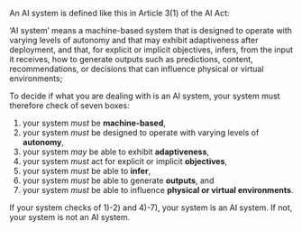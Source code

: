 An AI system is defined like this in Article 3(1) of the AI Act:

‘AI system’ means a machine-based system that is designed to operate with varying levels of autonomy and that may exhibit adaptiveness after deployment, and that, for explicit or implicit objectives, infers, from the input it receives, how to generate outputs such as predictions, content, recommendations, or decisions that can influence physical or virtual environments;

To decide if what you are dealing with is an AI system, your system must therefore check of seven boxes: 

1) your system *must* be **machine-based**, 
2) your system *must* be designed to operate with varying levels of **autonomy**,
3) your system *may* be able to exhibit **adaptiveness**,
4) your system *must* act for explicit or implicit **objectives**,
5) your system *must* be able to **infer**, 
6) your system *must* be able to generate **outputs**, and 
7) your system *must* be able to influence **physical or virtual environments**.

If your system checks of 1)-2) and 4)-7), your system is an AI system. If not, your system is not an AI system. 